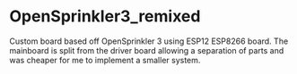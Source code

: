 # OpenSprinkler3_remixed
Custom board based off OpenSprinkler 3 using ESP12 ESP8266 board.
The mainboard is split from the driver board allowing a separation of parts and was cheaper for me to implement a smaller system. 

